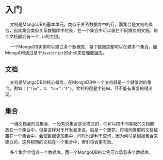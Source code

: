 # 入门

&nbsp;&nbsp;&nbsp;&nbsp;文档是MongoDB的基本单元，类似于关系数据库中的行，而集合是文档的聚合，因此集合类似关系数据库中的表，在一个集合中可以装在不同模式的文档。每个文档都会有一个`_id`的主键。

&nbsp;&nbsp;&nbsp;&nbsp;一个MongoDB实例可以建立多个数据库，每个数据库都可以创建多个集合，而MongoDB通过基于`JavaScript`的shell来管理数据库。

## 文档

&nbsp;&nbsp;&nbsp;&nbsp;文档是MongoDB的核心概念，在MongoDB中一个文档就是一个键值对的集合，例如：`{"foo", 3, "bar":"4"}`。文档的键是字符串，且不能有重复的键出现。

## 集合

&nbsp;&nbsp;&nbsp;&nbsp;一组文档会形成集合，一般来说集合是无模式的，你可以把不同类型的文档都放在一个集合中，但是这样对于开发者来说，就是一个噩梦。将相同类型的文档放置在一个集合中，会使数据更加集中，同时也更利于查询，因为索引是根据集合来建立的，这样相同的文档在一个集合中，索引将会更有效。

&nbsp;&nbsp;&nbsp;&nbsp;多个集合会组成一个数据库，而一个MongoDB的实例可以承载多个数据库。